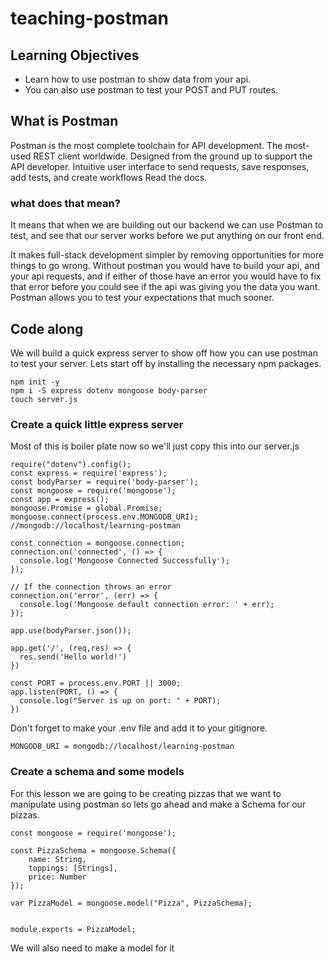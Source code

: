 # teaching-postman

## Learning Objectives

- Learn how to use postman to show data from your api.
- You can also use postman to test your POST and PUT routes.

## What is Postman

Postman is the most complete toolchain for API development. The most-used REST client worldwide. Designed from the ground up to support the API developer. Intuitive user interface to send requests, save responses, add tests, and create workflows Read the docs.

### what does that mean?

It means that when we are building out our backend we can use Postman to test, and see that our server works before we put anything on our front end.  

It makes full-stack development simpler by removing opportunities for more things to go wrong.  Without postman you would have to build your api, and your api requests, and if either of those have an error you would have to fix that error before you could see if the api was giving you the data you want.  Postman allows you to test your expectations that much sooner.

## Code along

We will build a quick express server to show off how you can use postman to test your server. Lets start off by installing the necessary npm packages.

```
npm init -y
npm i -S express dotenv mongoose body-parser
touch server.js
```

### Create a quick little express server

Most of this is boiler plate now so we'll just copy this into our server.js

```
require("dotenv").config();
const express = require('express');
const bodyParser = require('body-parser');
const mongoose = require('mongoose');
const app = express();
mongoose.Promise = global.Promise;
mongoose.connect(process.env.MONGODB_URI); //mongodb://localhost/learning-postman

const connection = mongoose.connection;
connection.on('connected', () => {
  console.log('Mongoose Connected Successfully');    
}); 

// If the connection throws an error
connection.on('error', (err) => {  
  console.log('Mongoose default connection error: ' + err);
}); 

app.use(bodyParser.json());

app.get('/', (req,res) => {
  res.send('Hello world!')
})

const PORT = process.env.PORT || 3000;
app.listen(PORT, () => {
  console.log("Server is up on port: " + PORT);
})
```

Don't forget to make your .env file and add it to your gitignore.

```
MONGODB_URI = mongodb://localhost/learning-postman
```

### Create a schema and some models

For this lesson we are going to be creating pizzas that we want to manipulate using postman so lets go ahead and make a Schema for our pizzas.

```
const mongoose = require('mongoose');

const PizzaSchema = mongoose.Schema({
    name: String,
    toppings: [Strings],
    price: Number
});

var PizzaModel = mongoose.model("Pizza", PizzaSchema);


module.exports = PizzaModel;
```

We will also need to make a model for it
```
```

